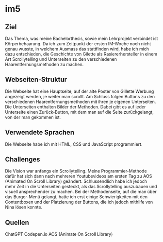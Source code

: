 # im5

## Ziel

Das Thema, was meine Bachelorthesis, sowie mein Lehrprojekt verbindet ist Körperbehaarung. Da ich zum Zeitpunkt der ersten IM-Woche noch nicht genau wusste, in welchem Ausmass das stattfinden wird, habe ich mich dazu entschieden, die Geschichte von Gilette als Rasiererhersteller in einem Art Scrollytelling und Unterseiten zu den verschiedenen Haarentfernungsmethoden zu machen. 


## Webseiten-Struktur

Die Webseite hat eine Hauptseite, auf der alte Poster von Gillette Werbung angezeigt werden, je weiter man scrollt. Am Schluss folgen Buttons zu den verschiedenen Haarentfernungsmethoden mit ihren je eigenen Unterseiten. Die Unterseiten enthalten Bilder der Methoden. Dabei gibt es auf jeder Unterseite einen Zurück-Button, mit dem man auf die Seite zurückgelangt, von der man gekommen ist. 


## Verwendete Sprachen

Die Webseite habe ich mit HTML, CSS und JavaScript programmiert. 


## Challenges

Die Vision war anfangs ein Scrollytelling. Meine Programmier-Methode dafür hat sich dann nach mehreren Youtubevideos am ersten Tag zu AOS (Animated On Scroll Library) geändert. Schlussendlich habe ich jedoch mehr Zeit in die Unterseiten gesteckt, als das Scrollytelling auszubauen und visuell ansprechender zu machen. Bei der Methodenseite, auf die man über das Burger-Menü gelangt, hatte ich erst einige Schwierigkeiten mit den Contentboxen und der Platzierung der Buttons, die ich jedoch mithilfe von Nina lösen konnte. 


## Quellen

ChatGPT 
Codepen.io 
AOS (Animate On Scroll Library)
